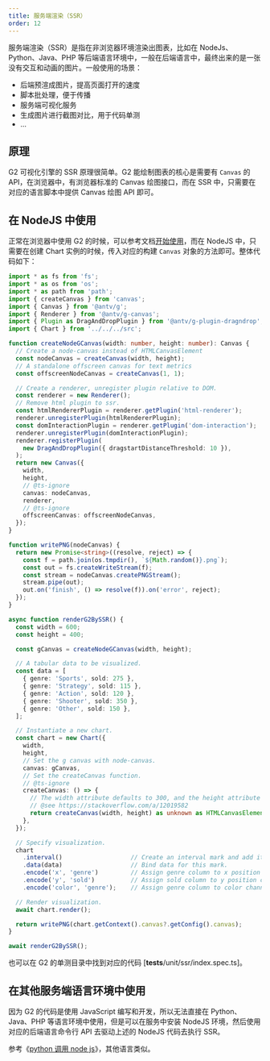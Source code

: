 ```yaml
---
title: 服务端渲染（SSR）
order: 12
---
```


服务端渲染（SSR）是指在非浏览器环境渲染出图表，比如在 NodeJs、Python、Java、PHP 等后端语言环境中，一般在后端语言中，最终出来的是一张没有交互和动画的图片。一般使用的场景：

- 后端预渲成图片，提高页面打开的速度
- 脚本批处理，便于传播
- 服务端可视化服务
- 生成图片进行截图对比，用于代码单测
- ...


## 原理

G2 可视化引擎的 SSR 原理很简单。G2 能绘制图表的核心是需要有 `Canvas` 的 API，在浏览器中，有浏览器标准的 Canvas 绘图接口，而在 SSR 中，只需要在对应的语言脚本中提供 Canvas 绘图 API 即可。


## 在 NodeJS 中使用

正常在浏览器中使用 G2 的时候，可以参考文档[开始使用](/manual/introduction/getting-started)，而在 NodeJS 中，只需要在创建 Chart 实例的时候，传入对应的构建 `Canvas` 对象的方法即可。整体代码如下：

```ts
import * as fs from 'fs';
import * as os from 'os';
import * as path from 'path';
import { createCanvas } from 'canvas';
import { Canvas } from '@antv/g';
import { Renderer } from '@antv/g-canvas';
import { Plugin as DragAndDropPlugin } from '@antv/g-plugin-dragndrop';
import { Chart } from '../../../src';

function createNodeGCanvas(width: number, height: number): Canvas {
  // Create a node-canvas instead of HTMLCanvasElement
  const nodeCanvas = createCanvas(width, height);
  // A standalone offscreen canvas for text metrics
  const offscreenNodeCanvas = createCanvas(1, 1);

  // Create a renderer, unregister plugin relative to DOM.
  const renderer = new Renderer();
  // Remove html plugin to ssr.
  const htmlRendererPlugin = renderer.getPlugin('html-renderer');
  renderer.unregisterPlugin(htmlRendererPlugin);
  const domInteractionPlugin = renderer.getPlugin('dom-interaction');
  renderer.unregisterPlugin(domInteractionPlugin);
  renderer.registerPlugin(
    new DragAndDropPlugin({ dragstartDistanceThreshold: 10 }),
  );
  return new Canvas({
    width,
    height,
    // @ts-ignore
    canvas: nodeCanvas,
    renderer,
    // @ts-ignore
    offscreenCanvas: offscreenNodeCanvas,
  });
}

function writePNG(nodeCanvas) {
  return new Promise<string>((resolve, reject) => {
    const f = path.join(os.tmpdir(), `${Math.random()}.png`);
    const out = fs.createWriteStream(f);
    const stream = nodeCanvas.createPNGStream();
    stream.pipe(out);
    out.on('finish', () => resolve(f)).on('error', reject);
  });
}

async function renderG2BySSR() {
  const width = 600;
  const height = 400;

  const gCanvas = createNodeGCanvas(width, height);

  // A tabular data to be visualized.
  const data = [
    { genre: 'Sports', sold: 275 },
    { genre: 'Strategy', sold: 115 },
    { genre: 'Action', sold: 120 },
    { genre: 'Shooter', sold: 350 },
    { genre: 'Other', sold: 150 },
  ];

  // Instantiate a new chart.
  const chart = new Chart({
    width,
    height,
    // Set the g canvas with node-canvas.
    canvas: gCanvas,
    // Set the createCanvas function.
    // @ts-ignore
    createCanvas: () => {
      // The width attribute defaults to 300, and the height attribute defaults to 150.
      // @see https://stackoverflow.com/a/12019582
      return createCanvas(width, height) as unknown as HTMLCanvasElement;
    },
  });

  // Specify visualization.
  chart
    .interval()                   // Create an interval mark and add it to the chart.
    .data(data)                   // Bind data for this mark.
    .encode('x', 'genre')         // Assign genre column to x position channel.
    .encode('y', 'sold')          // Assign sold column to y position channel.
    .encode('color', 'genre');    // Assign genre column to color channel.

  // Render visualization.
  await chart.render();

  return writePNG(chart.getContext().canvas?.getConfig().canvas);
}

await renderG2BySSR();
```

也可以在 G2 的单测目录中找到对应的代码 [__tests__/unit/ssr/index.spec.ts]。


## 在其他服务端语言环境中使用

因为 G2 的代码是使用 JavaScript 编写和开发，所以无法直接在 Python、Java、PHP 等语言环境中使用，但是可以在服务中安装 NodeJS 环境，然后使用对应的后端语言命令行 API 去驱动上述的 NodeJS 代码去执行 SSR。

参考《[python 调用 node js](https://juejin.cn/s/python%20%E8%B0%83%E7%94%A8%20node%20js)》，其他语言类似。
